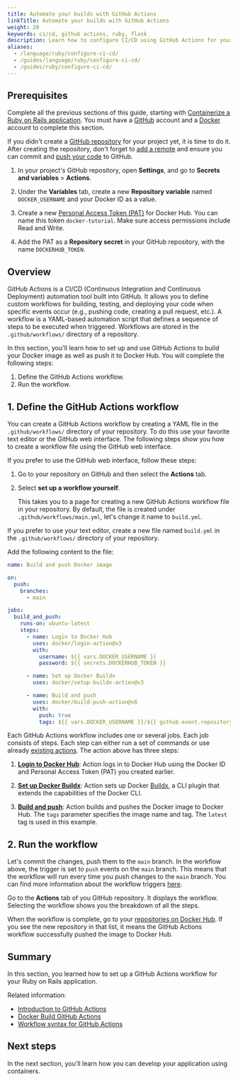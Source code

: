 ```yaml
---
title: Automate your builds with GitHub Actions
linkTitle: Automate your builds with GitHub Actions
weight: 20
keywords: ci/cd, github actions, ruby, flask
description: Learn how to configure CI/CD using GitHub Actions for your Ruby on Rails application.
aliases:
  - /language/ruby/configure-ci-cd/
  - /guides/language/ruby/configure-ci-cd/
  - /guides/ruby/configure-ci-cd/
---
```


## Prerequisites

Complete all the previous sections of this guide, starting with [Containerize a Ruby on Rails application](containerize.md). You must have a [GitHub](https://github.com/signup) account and a [Docker](https://hub.docker.com/signup) account to complete this section.

If you didn't create a [GitHub repository](https://github.com/new) for your project yet, it is time to do it. After creating the repository, don't forget to [add a remote](https://docs.github.com/en/get-started/getting-started-with-git/managing-remote-repositories) and ensure you can commit and [push your code](https://docs.github.com/en/get-started/using-git/pushing-commits-to-a-remote-repository#about-git-push) to GitHub.

1. In your project's GitHub repository, open **Settings**, and go to **Secrets and variables** > **Actions**.

2. Under the **Variables** tab, create a new **Repository variable** named `DOCKER_USERNAME` and your Docker ID as a value.

3. Create a new [Personal Access Token (PAT)](/manuals/security/access-tokens.md#create-an-access-token) for Docker Hub. You can name this token `docker-tutorial`. Make sure access permissions include Read and Write.

4. Add the PAT as a **Repository secret** in your GitHub repository, with the name
   `DOCKERHUB_TOKEN`.

## Overview

GitHub Actions is a CI/CD (Continuous Integration and Continuous Deployment) automation tool built into GitHub. It allows you to define custom workflows for building, testing, and deploying your code when specific events occur (e.g., pushing code, creating a pull request, etc.). A workflow is a YAML-based automation script that defines a sequence of steps to be executed when triggered. Workflows are stored in the `.github/workflows/` directory of a repository.

In this section, you'll learn how to set up and use GitHub Actions to build your Docker image as well as push it to Docker Hub. You will complete the following steps:

1. Define the GitHub Actions workflow.
2. Run the workflow.

## 1. Define the GitHub Actions workflow

You can create a GitHub Actions workflow by creating a YAML file in the `.github/workflows/` directory of your repository. To do this use your favorite text editor or the GitHub web interface. The following steps show you how to create a workflow file using the GitHub web interface.

If you prefer to use the GitHub web interface, follow these steps:

1. Go to your repository on GitHub and then select the **Actions** tab.

2. Select **set up a workflow yourself**.

   This takes you to a page for creating a new GitHub Actions workflow file in
   your repository. By default, the file is created under `.github/workflows/main.yml`, let's change it name to `build.yml`.

If you prefer to use your text editor, create a new file named `build.yml` in the `.github/workflows/` directory of your repository.

Add the following content to the file:

```yaml
name: Build and push Docker image

on:
  push:
    branches:
      - main

jobs:
  build_and_push:
    runs-on: ubuntu-latest
    steps:
      - name: Login to Docker Hub
        uses: docker/login-action@v3
        with:
          username: ${{ vars.DOCKER_USERNAME }}
          password: ${{ secrets.DOCKERHUB_TOKEN }}

      - name: Set up Docker Buildx
        uses: docker/setup-buildx-action@v3

      - name: Build and push
        uses: docker/build-push-action@v6
        with:
          push: true
          tags: ${{ vars.DOCKER_USERNAME }}/${{ github.event.repository.name }}:latest
```

Each GitHub Actions workflow includes one or several jobs. Each job consists of steps. Each step can either run a set of commands or use already [existing actions](https://github.com/marketplace?type=actions). The action above has three steps:

1. [**Login to Docker Hub**](https://github.com/docker/login-action): Action logs in to Docker Hub using the Docker ID and Personal Access Token (PAT) you created earlier.

2. [**Set up Docker Buildx**](https://github.com/docker/setup-buildx-action): Action sets up Docker [Buildx](https://github.com/docker/buildx), a CLI plugin that extends the capabilities of the Docker CLI.

3. [**Build and push**](https://github.com/docker/build-push-action): Action builds and pushes the Docker image to Docker Hub. The `tags` parameter specifies the image name and tag. The `latest` tag is used in this example.

## 2. Run the workflow

Let's commit the changes, push them to the `main` branch. In the workflow above, the trigger is set to `push` events on the `main` branch. This means that the workflow will run every time you push changes to the `main` branch. You can find more information about the workflow triggers [here](https://docs.github.com/en/actions/writing-workflows/choosing-when-your-workflow-runs/events-that-trigger-workflows).

Go to the **Actions** tab of you GitHub repository. It displays the workflow. Selecting the workflow shows you the breakdown of all the steps.

When the workflow is complete, go to your [repositories on Docker Hub](https://hub.docker.com/repositories). If you see the new repository in that list, it means the GitHub Actions workflow successfully pushed the image to Docker Hub.

## Summary

In this section, you learned how to set up a GitHub Actions workflow for your Ruby on Rails application.

Related information:

- [Introduction to GitHub Actions](/guides/gha.md)
- [Docker Build GitHub Actions](/manuals/build/ci/github-actions/_index.md)
- [Workflow syntax for GitHub Actions](https://docs.github.com/en/actions/using-workflows/workflow-syntax-for-github-actions)

## Next steps

In the next section, you'll learn how you can develop your application using containers.

